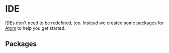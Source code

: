 # IDE
IDEs don't need to be redefined, too. Instead we created some packages for [Atom](https://atom.io/) to help you get started.

## Packages
